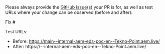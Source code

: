 Please always provide the [GitHub issue(s)](../issues) your PR is for, as well as test URLs where your change can be observed (before and after):

Fix #<gh-issue-id>

Test URLs:
- Before: https://main--internal-aem-eds-poc-en--Tekno-Point.aem.live/
- After: https://<branch>--internal-aem-eds-poc-en--Tekno-Point.aem.live/
